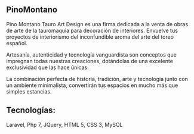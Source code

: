 ## PinoMontano

Pino Montano Tauro Art Design es una firma dedicada a la venta de obras de arte de la tauromaquia para decoración de interiores. Envuelve tus proyectos de interiorismo del inconfundible aroma del arte del toreo español.

Artesanía, autenticidad y tecnología vanguardista son conceptos que impregnan todas nuestras creaciones, dotándolas de una excelente exclusividad que las hace únicas.

La combinación perfecta de historia, tradición, arte y tecnología junto con un ambiente minimalista, convertirán tus espacios en mucho más que simples estancias.


Tecnologías:
---------------

Laravel, Php 7, JQuery, HTML 5, CSS 3, MySQL
